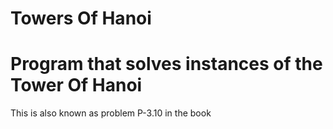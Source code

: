 Towers Of Hanoi
===

# Program that solves instances of the Tower Of Hanoi
This is also known as problem P-3.10 in the book